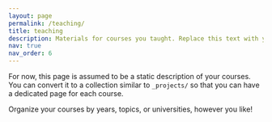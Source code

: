 ```yaml
---
layout: page
permalink: /teaching/
title: teaching
description: Materials for courses you taught. Replace this text with your description.
nav: true
nav_order: 6
---
```



For now, this page is assumed to be a static description of your courses. You can convert it to a collection similar to `_projects/` so that you can have a dedicated page for each course.

Organize your courses by years, topics, or universities, however you like!
